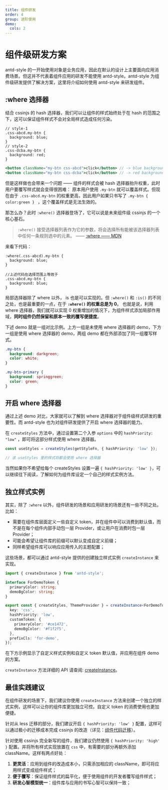 ```yaml
---
title: 组件研发
order: 4
group: 进阶使用
demo:
  cols: 2
---
```


# 组件级研发方案

antd-style 的一开始使用对象是业务应用，因此在默认的设计上主要面向应用消费场景。但这并不代表着组件应用的研发不能使用 antd-style。antd-style 为组件级研发提供了解决方案，这里将介绍如何使用 antd-style 来研发组件。

## :where 选择器

结合 cssinjs 的 hash 选择器，我们可以让组件的样式始终处于在 hash 的范围之下，这可以保证组件样式不会对全局样式造成任何污染。

```less
// style-1
.css-abcd.my-btn {
  background: blue;
}
// style-2
.css-dcba.my-btn {
  background: red;
}
```

```jsx | pure
<button className="my-btn css-abcd">click</button> // -> blue background
<button className="my-btn css-dcba">click</button> // -> red background
```

但是这样做也会带来一个问题 —— 组件的样式会被 hash 选择器抬升权重，此时用户要覆写样式就会变得很困难： 原本用户使用 `.my-btn` 就可以覆盖样式。但现在由于 `.css-abcd.my-btn` 的权重更高，因此用户如果只书写了 `.my-btn { color:green } ` ，这个覆盖样式是无法生效的。

那怎么办？此时 `:where()` 选择器登场了，它可以说是未来组件级 cssinjs 的一个核心基石。

> `:where()` 接受选择器列表作为它的参数，将会选择所有能被该选择器列表中任何一条规则选中的元素。 —— [:where —— MDN](https://developer.mozilla.org/en-US/docs/Web/CSS/:where)

来看下代码：

```less
:where(.css-abcd).my-btn {
  background: blue;
}

//上述代码在选择范围上等效于
.css-abcd.my-btn {
  background: blue;
}
```

局部选择器除了 where 以外， is 也是可以实现的。但 `:where()` 和 `:is()` 的不同之处，也是最重要的一点，在于 **`:where()` 的权重总是为 0**。 也就是说，利用 where 选择器，我们就可以实现 0 权重增加的情况下，为组件样式添加局部作用域，**同时组件仍然保留和原本一致的覆写便捷度**。

下述 demo 就是一组对比示例。上方一组是未使用 where 选择器的 demo，下方一组是使用 where 选择器的 demo，两组 demo 都在外部添加了同一组覆写样式。

```css
.my-btn {
  background: darkgreen;
  color: white;
}

.my-btn-primary {
  background: springgreen;
  color: green;
}
```

<code src="../demos/guide/component-usage/demo"></code>

## 开启 where 选择器

通过上述 demo 对比，大家就可以了解到 where 选择器对于组件级样式研发的重要性。而 antd-style 也为对组件研发提供了开启 where 选择器的能力。

在 `createStyles` 方法中，通过设置第二个入参 `options` 中的 `hashPriority: "low"` ，即可将这部分样式使用 where 选择器。

```ts
const useStyles = createStyles(getStyleFn, { hashPriority: 'low' });

// 该 useStyles 里的样式将都会使用 where 选择器
```

当然如果你不希望给每个 createStyles 设置一遍 `{ hashPriority: 'low' }`，可以继续往下阅读，了解如何为组件库设定一个自己的样式实例方法。

## 独立样式实例

其实，除了 `:where` 以外，组件研发的场景和应用研发的场景还有一些不同之处。比如：

- 需要在组件库层面定义一些自定义 token，并在组件中可以消费到默认值，而不是在每个组件内部手动包一层 Provider，或让用户在消费时包一层 Provider；
- 可能会希望让组件库的前缀可以默认变成自定义前缀；
- 同样希望组件库可以响应应用传入的主题配置；

这些场景，都可以通过 antd-style 提供的创建独立样式实例 `createInstance` 来实现。

```ts
import { createInstance } from 'antd-style';

interface ForDemoToken {
  primaryColor: string;
  demoBgColor: string;
}

export const { createStyles, ThemeProvider } = createInstance<ForDemoToken>({
  key: 'css',
  hashPriority: 'low',
  customToken: {
    primaryColor: '#ce1472',
    demoBgColor: '#f1f2f5',
  },
  prefixCls: 'for-demo',
});
```

在下方示例显示了自定义样式实例和自定义 token 默认值，并应用在组件 demo 的方案。

<code src="../demos/guide/component-usage/CustomInstance"></code>

`createInstance` 方法详细的 API 请查阅: [createInstance](/api/create-instance)。

## 最佳实践建议

在组件研发的场景下，我们建议你使用 `createInstance` 方法来创建一个独立的样式实例，这样可以让你的组件库更加独立可控。自定义 token 的消费使用也更加便捷。

针对从 less 迁移的部分，我们建议开启 `{ hashPriority: 'low' }` 配置，这样可以通过极小的迁移成本完成 cssinjs 的改造（详见：[组件代码迁移](/guide/migrate-less-component)）。

针对使用 cssinjs 完全新写的组件，我们建议仍然使用 `{ hashPriority: 'high' }` 配置。并将所有样式实现放置在 `css` 中，有需要的部分再额外添加 className。这样有两点好处：

1. **更灵活**：应用到组件的改造成本小，只需添加相应的 className，即可将应用样式变成组件样式；
2. **便于覆写**：保证组件样式的扁平化，便于使用组件的开发者覆写组件样式；
3. **研发心智模型统一**：组件库与应用的书写心智可以保持一致；
